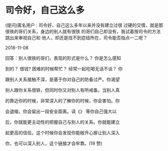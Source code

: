 # 司令好，自己这么多

(提问)匿名用户 : 司令好，自己这么多年以来并没有建立过很 过硬的交情，就是那很铁的哥们关系，身边的别人就有很铁 的哥们自己却没有，我试着按司令的方法跳出来审视自己和 他人，却还是找不到症结所在，司令能否指点一二呢？

2018-11-08

回答：别人很铁的哥们，表现的形式是什么？ 你是怎么感知

到的？ 借钱? 困难的时候帮忙？ 经常一起吃喝无话不谈？ 你

跟别人关系接触不深，是基于你对自己的防备过严。你渴望

别人跟你关系很铁，但同时你又对别人有所戒备。当别人真

的靠近你的时候，非常深入的了解你的时候，你会害怕。你

会退缩，你会留出一段安全距离。读《》 等你自己强大以

后，你就能更主动性的把握自己与别人的关系。你就能建立

起更高的信任。这个时候你会发现你能敞开心扉让别人深入

你，也可以深入别人，这个链接才会牢靠。(19 赞)